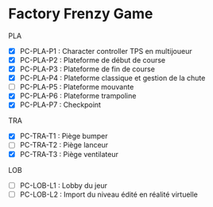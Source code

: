 # Factory Frenzy Game

PLA
- [X] PC-PLA-P1 : Character controller TPS en multijoueur
- [X] PC-PLA-P2 : Plateforme de début de course
- [X] PC-PLA-P3 : Plateforme de fin de course
- [X] PC-PLA-P4 : Plateforme classique et gestion de la chute
- [ ] PC-PLA-P5 : Plateforme mouvante
- [X] PC-PLA-P6 : Plateforme trampoline
- [X] PC-PLA-P7 : Checkpoint

TRA
- [X] PC-TRA-T1 : Piège bumper
- [ ] PC-TRA-T2 : Piège lanceur
- [X] PC-TRA-T3 : Piège ventilateur

LOB
- [ ] PC-LOB-L1 : Lobby du jeur
- [ ] PC-LOB-L2 : Import du niveau édité en réalité virtuelle